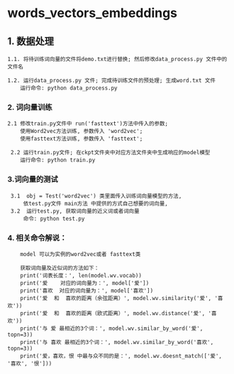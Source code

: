 # words_vectors_embeddings

## 1. 数据处理
  
    1.1. 将待训练词向量的文件将demo.txt进行替换; 然后修改data_process.py 文件中的文件名
   
    1.2. 运行data_process.py 文件; 完成待训练文件的预处理; 生成word.txt 文件
        运行命令: python data_process.py
      
### 2. 词向量训练 
    2.1 修改train.py文件中 run('fasttext')方法中传入的参数;
        使用Word2vec方法训练, 参数传入 'word2vec'; 
        使用fasttext方法训练, 参数传入 'fasttext';
       
     2.2 运行train.py文件; 在ckpt文件夹中对应方法文件夹中生成响应的model模型
        运行命令: python train.py
    
### 3.词向量的测试
     3.1  obj = Test('word2vec') 类里面传入训练词向量模型的方法, 
         依test.py文件 main方法 中提供的方式自己想要的词向量,
     3.2  运行test.py, 获取词向量的近义词或者词向量
         命令: python test.py
   
### 4. 相关命令解说：
        model 可以为实例的word2vec或者 fasttext类
        
        获取词向量及近似词的方法如下：
        print('词表长度：', len(model.wv.vocab))
        print('爱    对应的词向量为：', model['爱'])
        print('喜欢  对应的词向量为：', model['喜欢'])
        print('爱  和  喜欢的距离（余弦距离）', model.wv.similarity('爱', '喜欢'))
        print('爱  和  喜欢的距离（欧式距离）', model.wv.distance('爱', '喜欢'))
        print('与 爱 最相近的3个词：', model.wv.similar_by_word('爱', topn=3))
        print('与 喜欢 最相近的3个词：', model.wv.similar_by_word('喜欢', topn=3))
        print('爱，喜欢，恨 中最与众不同的是：', model.wv.doesnt_match(['爱', '喜欢', '恨']))
